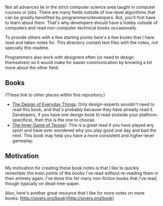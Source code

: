 Not all advances lie in the strict computer science area taught in computer courses or jobs. There are many fields outside of low-level algorithms that can be greatly benefited by programmers/developers. But, you'll first have to learn about them. That's why developers should have a hobby outside of computers and read non-computer-technical books occasionally.

To provide others with a few starting points here's a few books that I have read and taken notes for. This directory contain text files with the notes, not specially this readme.

Programmers also work with designers often (or need to design themselves) so it would make for easier communication by knowing a bit more about the other field.



## Books ##
(These link to other places within this repository.)

- [The Design of Everyday Things](https://github.com/danialgoodwin/dev/blob/master/note/book--the-design-of-everyday-things.md): Only design-experts wouldn't need to read this book, and that's probably because they have already read it. Developers, if you have one design book to read (outside your platform-specifics), then this is the one to choose.
- [The Inner Game of Tennis](https://github.com/danialgoodwin/dev/blob/master/note/book--the-inner-game-of-tennis.md)): This is a great read if you have played any sport and have ever wondered why you play good one day and bad the next. This book may help you have a more consistent and higher-level gameplay.



## Motivation ##
My motivation for creating these book notes is that I like to quickly remember the main points of the books I've read without re-reading them in their entirety again. I've done this for many non-fiction books that I've read, though typically on dead-tree-paper.

Also, here's another great resource that I like for more notes on more books: [http://sivers.org/book](http://sivers.org/book)
